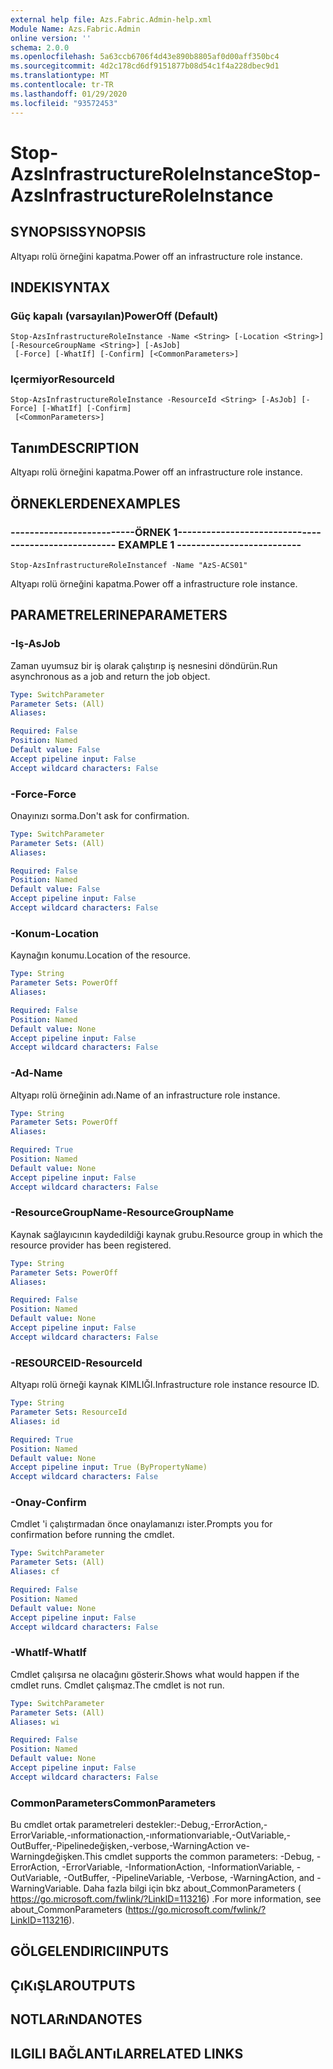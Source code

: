 ```yaml
---
external help file: Azs.Fabric.Admin-help.xml
Module Name: Azs.Fabric.Admin
online version: ''
schema: 2.0.0
ms.openlocfilehash: 5a63ccb6706f4d43e890b8805af0d00aff350bc4
ms.sourcegitcommit: 4d2c178cd6df9151877b08d54c1f4a228dbec9d1
ms.translationtype: MT
ms.contentlocale: tr-TR
ms.lasthandoff: 01/29/2020
ms.locfileid: "93572453"
---
```

# <span data-ttu-id="571bb-101">Stop-AzsInfrastructureRoleInstance</span><span class="sxs-lookup"><span data-stu-id="571bb-101">Stop-AzsInfrastructureRoleInstance</span></span>

## <span data-ttu-id="571bb-102">SYNOPSIS</span><span class="sxs-lookup"><span data-stu-id="571bb-102">SYNOPSIS</span></span>
<span data-ttu-id="571bb-103">Altyapı rolü örneğini kapatma.</span><span class="sxs-lookup"><span data-stu-id="571bb-103">Power off an infrastructure role instance.</span></span>

## <span data-ttu-id="571bb-104">INDEKI</span><span class="sxs-lookup"><span data-stu-id="571bb-104">SYNTAX</span></span>

### <span data-ttu-id="571bb-105">Güç kapalı (varsayılan)</span><span class="sxs-lookup"><span data-stu-id="571bb-105">PowerOff (Default)</span></span>
```
Stop-AzsInfrastructureRoleInstance -Name <String> [-Location <String>] [-ResourceGroupName <String>] [-AsJob]
 [-Force] [-WhatIf] [-Confirm] [<CommonParameters>]
```

### <span data-ttu-id="571bb-106">Içermiyor</span><span class="sxs-lookup"><span data-stu-id="571bb-106">ResourceId</span></span>
```
Stop-AzsInfrastructureRoleInstance -ResourceId <String> [-AsJob] [-Force] [-WhatIf] [-Confirm]
 [<CommonParameters>]
```

## <span data-ttu-id="571bb-107">Tanım</span><span class="sxs-lookup"><span data-stu-id="571bb-107">DESCRIPTION</span></span>
<span data-ttu-id="571bb-108">Altyapı rolü örneğini kapatma.</span><span class="sxs-lookup"><span data-stu-id="571bb-108">Power off an infrastructure role instance.</span></span>

## <span data-ttu-id="571bb-109">ÖRNEKLERDEN</span><span class="sxs-lookup"><span data-stu-id="571bb-109">EXAMPLES</span></span>

### <span data-ttu-id="571bb-110">--------------------------ÖRNEK 1--------------------------</span><span class="sxs-lookup"><span data-stu-id="571bb-110">-------------------------- EXAMPLE 1 --------------------------</span></span>
```
Stop-AzsInfrastructureRoleInstancef -Name "AzS-ACS01"
```

<span data-ttu-id="571bb-111">Altyapı rolü örneğini kapatma.</span><span class="sxs-lookup"><span data-stu-id="571bb-111">Power off a infrastructure role instance.</span></span>

## <span data-ttu-id="571bb-112">PARAMETRELERINE</span><span class="sxs-lookup"><span data-stu-id="571bb-112">PARAMETERS</span></span>

### <span data-ttu-id="571bb-113">-Iş</span><span class="sxs-lookup"><span data-stu-id="571bb-113">-AsJob</span></span>
<span data-ttu-id="571bb-114">Zaman uyumsuz bir iş olarak çalıştırıp iş nesnesini döndürün.</span><span class="sxs-lookup"><span data-stu-id="571bb-114">Run asynchronous as a job and return the job object.</span></span>

```yaml
Type: SwitchParameter
Parameter Sets: (All)
Aliases: 

Required: False
Position: Named
Default value: False
Accept pipeline input: False
Accept wildcard characters: False
```

### <span data-ttu-id="571bb-115">-Force</span><span class="sxs-lookup"><span data-stu-id="571bb-115">-Force</span></span>
<span data-ttu-id="571bb-116">Onayınızı sorma.</span><span class="sxs-lookup"><span data-stu-id="571bb-116">Don't ask for confirmation.</span></span>

```yaml
Type: SwitchParameter
Parameter Sets: (All)
Aliases: 

Required: False
Position: Named
Default value: False
Accept pipeline input: False
Accept wildcard characters: False
```

### <span data-ttu-id="571bb-117">-Konum</span><span class="sxs-lookup"><span data-stu-id="571bb-117">-Location</span></span>
<span data-ttu-id="571bb-118">Kaynağın konumu.</span><span class="sxs-lookup"><span data-stu-id="571bb-118">Location of the resource.</span></span>

```yaml
Type: String
Parameter Sets: PowerOff
Aliases: 

Required: False
Position: Named
Default value: None
Accept pipeline input: False
Accept wildcard characters: False
```

### <span data-ttu-id="571bb-119">-Ad</span><span class="sxs-lookup"><span data-stu-id="571bb-119">-Name</span></span>
<span data-ttu-id="571bb-120">Altyapı rolü örneğinin adı.</span><span class="sxs-lookup"><span data-stu-id="571bb-120">Name of an infrastructure role instance.</span></span>

```yaml
Type: String
Parameter Sets: PowerOff
Aliases: 

Required: True
Position: Named
Default value: None
Accept pipeline input: False
Accept wildcard characters: False
```

### <span data-ttu-id="571bb-121">-ResourceGroupName</span><span class="sxs-lookup"><span data-stu-id="571bb-121">-ResourceGroupName</span></span>
<span data-ttu-id="571bb-122">Kaynak sağlayıcının kaydedildiği kaynak grubu.</span><span class="sxs-lookup"><span data-stu-id="571bb-122">Resource group in which the resource provider has been registered.</span></span>

```yaml
Type: String
Parameter Sets: PowerOff
Aliases: 

Required: False
Position: Named
Default value: None
Accept pipeline input: False
Accept wildcard characters: False
```

### <span data-ttu-id="571bb-123">-RESOURCEID</span><span class="sxs-lookup"><span data-stu-id="571bb-123">-ResourceId</span></span>
<span data-ttu-id="571bb-124">Altyapı rolü örneği kaynak KIMLIĞI.</span><span class="sxs-lookup"><span data-stu-id="571bb-124">Infrastructure role instance resource ID.</span></span>

```yaml
Type: String
Parameter Sets: ResourceId
Aliases: id

Required: True
Position: Named
Default value: None
Accept pipeline input: True (ByPropertyName)
Accept wildcard characters: False
```

### <span data-ttu-id="571bb-125">-Onay</span><span class="sxs-lookup"><span data-stu-id="571bb-125">-Confirm</span></span>
<span data-ttu-id="571bb-126">Cmdlet 'i çalıştırmadan önce onaylamanızı ister.</span><span class="sxs-lookup"><span data-stu-id="571bb-126">Prompts you for confirmation before running the cmdlet.</span></span>

```yaml
Type: SwitchParameter
Parameter Sets: (All)
Aliases: cf

Required: False
Position: Named
Default value: None
Accept pipeline input: False
Accept wildcard characters: False
```

### <span data-ttu-id="571bb-127">-WhatIf</span><span class="sxs-lookup"><span data-stu-id="571bb-127">-WhatIf</span></span>
<span data-ttu-id="571bb-128">Cmdlet çalışırsa ne olacağını gösterir.</span><span class="sxs-lookup"><span data-stu-id="571bb-128">Shows what would happen if the cmdlet runs.</span></span>
<span data-ttu-id="571bb-129">Cmdlet çalışmaz.</span><span class="sxs-lookup"><span data-stu-id="571bb-129">The cmdlet is not run.</span></span>

```yaml
Type: SwitchParameter
Parameter Sets: (All)
Aliases: wi

Required: False
Position: Named
Default value: None
Accept pipeline input: False
Accept wildcard characters: False
```

### <span data-ttu-id="571bb-130">CommonParameters</span><span class="sxs-lookup"><span data-stu-id="571bb-130">CommonParameters</span></span>
<span data-ttu-id="571bb-131">Bu cmdlet ortak parametreleri destekler:-Debug,-ErrorAction,-ErrorVariable,-ınformationaction,-ınformationvariable,-OutVariable,-OutBuffer,-Pipelinedeğişken,-verbose,-WarningAction ve-Warningdeğişken.</span><span class="sxs-lookup"><span data-stu-id="571bb-131">This cmdlet supports the common parameters: -Debug, -ErrorAction, -ErrorVariable, -InformationAction, -InformationVariable, -OutVariable, -OutBuffer, -PipelineVariable, -Verbose, -WarningAction, and -WarningVariable.</span></span> <span data-ttu-id="571bb-132">Daha fazla bilgi için bkz about_CommonParameters ( https://go.microsoft.com/fwlink/?LinkID=113216) .</span><span class="sxs-lookup"><span data-stu-id="571bb-132">For more information, see about_CommonParameters (https://go.microsoft.com/fwlink/?LinkID=113216).</span></span>

## <span data-ttu-id="571bb-133">GÖLGELENDIRICI</span><span class="sxs-lookup"><span data-stu-id="571bb-133">INPUTS</span></span>

## <span data-ttu-id="571bb-134">ÇıKıŞLAR</span><span class="sxs-lookup"><span data-stu-id="571bb-134">OUTPUTS</span></span>

## <span data-ttu-id="571bb-135">NOTLARıNDA</span><span class="sxs-lookup"><span data-stu-id="571bb-135">NOTES</span></span>

## <span data-ttu-id="571bb-136">ILGILI BAĞLANTıLAR</span><span class="sxs-lookup"><span data-stu-id="571bb-136">RELATED LINKS</span></span>

